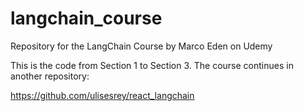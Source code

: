 # langchain_course
Repository for the LangChain Course by Marco Eden on Udemy

This is the code from Section 1 to Section 3. The course continues in another repository:

https://github.com/ulisesrey/react_langchain
